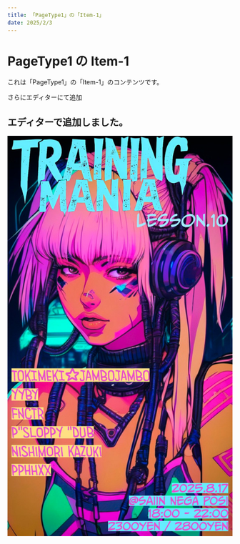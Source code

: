 ```yaml
---
title: 「PageType1」の「Item-1」
date: 2025/2/3
---
```


# PageType1 の Item-1

これは「PageType1」の「Item-1」のコンテンツです。

さらにエディターにて追加

## エディターで追加しました。

![GuWeY9laMAA8mLR.jpg](/img/GuWeY9laMAA8mLR.jpg)
